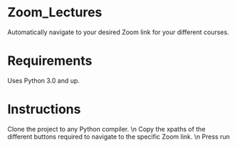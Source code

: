 # Zoom_Lectures

Automatically navigate to your desired Zoom link for your different courses.

# Requirements
Uses Python 3.0 and up.

# Instructions
Clone the project to any Python compiler.
\n
Copy the xpaths of the different buttons required to navigate to the specific Zoom link.
\n
Press run
